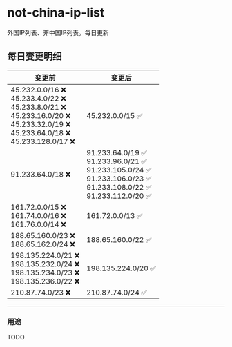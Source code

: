 # not-china-ip-list
外国IP列表、非中国IP列表。每日更新

每日变更明细
--------------------
|  变更前   | 变更后 |
|  ----  | ----  |
|  45.232.0.0/16 :x: <br> 45.233.4.0/22 :x: <br> 45.233.8.0/21 :x: <br> 45.233.16.0/20 :x: <br> 45.233.32.0/19 :x: <br> 45.233.64.0/18 :x: <br> 45.233.128.0/17 :x: <br> | 45.232.0.0/15 :white_check_mark: | 
|  91.233.64.0/18 :x:  | 91.233.64.0/19 :white_check_mark: <br> 91.233.96.0/21 :white_check_mark: <br> 91.233.105.0/24 :white_check_mark: <br> 91.233.106.0/23 :white_check_mark: <br> 91.233.108.0/22 :white_check_mark: <br> 91.233.112.0/20 :white_check_mark: <br>  | 
|  161.72.0.0/15 :x: <br> 161.74.0.0/16 :x: <br> 161.76.0.0/14 :x: <br> | 161.72.0.0/13 :white_check_mark: | 
|  188.65.160.0/23 :x: <br> 188.65.162.0/24 :x: <br> | 188.65.160.0/22 :white_check_mark: | 
|  198.135.224.0/21 :x: <br> 198.135.232.0/24 :x: <br> 198.135.234.0/23 :x: <br> 198.135.236.0/22 :x: <br> | 198.135.224.0/20 :white_check_mark: | 
|  210.87.74.0/23 :x:  | 210.87.74.0/24 :white_check_mark: | 

--------------------
### 用途
TODO

